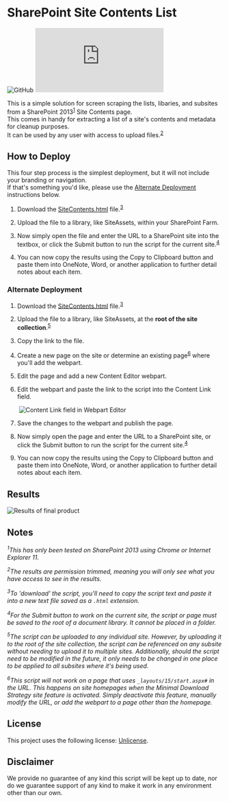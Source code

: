 # SharePoint Site Contents List

![GitHub](https://img.shields.io/github/license/CarverCounty/SPSiteContentsList?style=for-the-badge)
![GitHub file size in bytes](https://img.shields.io/github/size/CarverCounty/SPSiteContentsList/SiteContents.html?style=for-the-badge)

This is a simple solution for screen scraping the lists, libaries, and subsites from a SharePoint 2013<sup>[1](#1)</sup> Site Contents page.<br>This comes in handy for extracting a list of a site's contents and metadata for cleanup purposes.<br>It can be used by any user with access to upload files.<sup>[2](#2)</sup>


## How to Deploy

This four step process is the simplest deployment, but it will not include your branding or navigation.<br>If that's something you'd like, please use the [Alternate Deployment](#alternate-deployment) instructions below.

1. Download the [SiteContents.html](https://raw.githubusercontent.com/CarverCounty/SPSiteContentsList/master/SiteContents.html) file.<sup>[3](#3)</sup>

2. Upload the file to a library, like SiteAssets, within your SharePoint Farm.

3. Now simply open the file and enter the URL to a SharePoint site into the textbox, or click the Submit button to run the script for the current site.<sup>[4](#4)</sup>

4. You can now copy the results using the Copy to Clipboard button and paste them into OneNote, Word, or another application to further detail notes about each item.


### Alternate Deployment

1. Download the [SiteContents.html](https://raw.githubusercontent.com/CarverCounty/SPSiteContentsList/master/SiteContents.html) file.<sup>[3](#3)</sup>

2. Upload the file to a library, like SiteAssets, at the __root of the site collection__.<sup>[5](#5)</sup>

3. Copy the link to the file.

4. Create a new page on the site or determine an existing page<sup>[6](#6)</sup> where you'll add the webpart.

5. Edit the page and add a new Content Editor webpart.

6. Edit the webpart and paste the link to the script into the Content Link field.

&nbsp;&nbsp;&nbsp;&nbsp;&nbsp;&nbsp;&nbsp;![Content Link field in Webpart Editor](https://www.co.carver.mn.us/Home/ShowImage?id=11184)

7. Save the changes to the webpart and publish the page.

8. Now simply open the page and enter the URL to a SharePoint site, or click the Submit button to run the script for the current site.<sup>[4](#4)</sup>

9. You can now copy the results using the Copy to Clipboard button and paste them into OneNote, Word, or another application to further detail notes about each item.


## Results

![Results of final product](https://www.co.carver.mn.us/Home/ShowImage?id=11182)


## Notes

_<sup><a name='1'>1</a></sup>This has only been tested on SharePoint 2013 using Chrome or Internet Explorer 11._

_<sup><a name='2'>2</a></sup>The results are permission trimmed, meaning you will only see what you have access to see in the results._

_<sup><a name='3'>3</a></sup>To 'download' the script, you'll need to copy the script text and paste it into a new text file saved as a `.html` extension._

_<sup><a name='4'>4</a></sup>For the Submit button to work on the current site, the script or page must be saved to the root of a document library. It cannot be placed in a folder._

_<sup><a name='5'>5</a></sup>The script can be uploaded to any individual site. However, by uploading it to the root of the site collection, the script can be referenced on any subsite without needing to upload it to multiple sites. Additionally, should the script need to be modified in the future, it only needs to be changed in one place to be applied to all subsites where it's being used._

_<sup><a name='6'>6</a></sup>This script will not work on a page that uses ```_layouts/15/start.aspx#``` in the URL. This happens on site homepages when the Minimal Download Strategy site feature is activated. Simply deactivate this feature, manually modify the URL, or add the webpart to a page other than the homepage._


## License

This project uses the following license: [Unlicense](LICENSE).


## Disclaimer

We provide no guarantee of any kind this script will be kept up to date, nor do we guarantee support of any kind to make it work in any environment other than our own.
